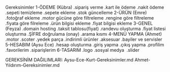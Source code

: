 Gereksinimler
1-ÖDEME (Kübra)
.sipariş verme 
.kart ile ödeme 
.nakit ödeme
.sepeti temizleme 
.sepete ekleme
.stok güncelleme
2-ÜRÜN (Emre)
.fotoğraf ekleme 
.motor gücüne göre filtreleme
.rengine göre filtreleme 
.fiyata göre filreleme
.ürün bilgisi ekleme
.fiyat bilgisi ekleme
3-GENEL (Feyza)
.domain hosting
.taksit tablosu(fiyat)
.randevu oluşturma
.fiyat listesi oluşturma 
.ŞİFRE doğrulama (onay)
.arama kısmı
4-MENÜ YAPMA (Ahmet)
.motor
.scoter
.yedek parça
.indirimli ürünler
.aksesuar
.bayiler ve servisler
5-HESABIM (Aysu Ece)
.hesap oluşturma
.giriş yapma
.çıkış yapma
.profilim
.favorilerim
.siparişlerim
6-TASARIM
.logo
.sosyal medya 
.slider

GEREKSİNİM DAĞILIMLARI:
Aysu-Ece-Kurt-Gereksinimler.md
Ahmet-Yıldırım-Gereksinimler.md

